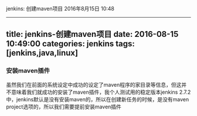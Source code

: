 jenkins: 创建maven项目
2016年8月15日
10:48
 
---
title: jenkins-创建maven项目
date: 2016-08-15 10:49:00
categories: jenkins
tags: [jenkins,java,linux]
---
### 安装maven插件
虽然我们在前面的系统设定中成功的设定了maven程序的家目录等信息，但这并不意味着我们就成功的安装了maven插件，我个人测试用的稳定版本jenkins 2.7.2中，jenkins默认是没有安装maven的，所以在创建新任务的时候，是没有maven project选项的，所以我们需要提前安装maven插件

 
 
 
